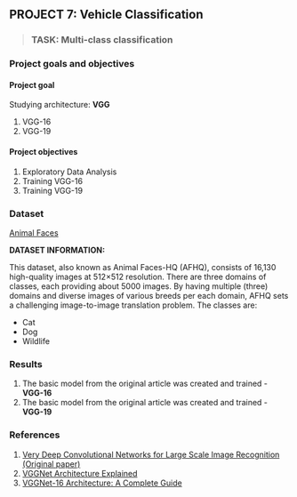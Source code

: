 ## PROJECT 7: Vehicle Classification


> ### TASK: Multi-class classification

### Project goals and objectives

#### Project goal

Studying architecture: **VGG**
1. VGG-16
2. VGG-19

#### Project objectives

1. Exploratory Data Analysis
2. Training VGG-16
3. Training VGG-19

### Dataset

[Animal Faces](https://www.kaggle.com/andrewmvd/animal-faces/code)

**DATASET INFORMATION:**

This dataset, also known as Animal Faces-HQ (AFHQ), consists of 16,130 high-quality images at 512×512 resolution.
There are three domains of classes, each providing about 5000 images. By having multiple (three) domains and diverse images of various breeds per each domain, AFHQ sets a challenging image-to-image translation problem. The classes are:

- Cat
- Dog 
- Wildlife

### Results

1. The basic model from the original article was created and trained - **VGG-16**
2. The basic model from the original article was created and trained - **VGG-19**

### References

1. [Very Deep Convolutional Networks for Large Scale Image Recognition (Original paper)](https://arxiv.org/pdf/1409.1556.pdf)
2. [VGGNet Architecture Explained](https://medium.com/analytics-vidhya/vggnet-architecture-explained-e5c7318aa5b6)
3. [VGGNet-16 Architecture: A Complete Guide](https://www.kaggle.com/blurredmachine/vggnet-16-architecture-a-complete-guide)
